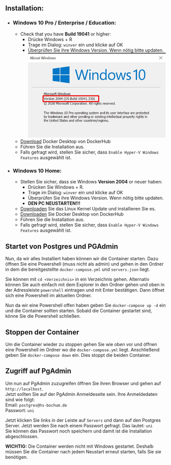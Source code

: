 ## Installation:
- ### Windows 10 Pro / Enterprise / Education:
    - Check that you have **Build 19041** or higher:
      - Drücke Windows + R
      - Trage im Dialog: `winver` ein und klicke auf OK
      - Überprüfen Sie ihre Windows Version. Wenn nötig bitte updaten.
      ![Windows Version](https://raw.githubusercontent.com/Flusinerd/Uni-Docker-Manual/master/images/windows-version.jpg)
    - [Download](https://hub.docker.com/editions/community/docker-ce-desktop-windows/) Docker Desktop von DockerHub
    - Führen Sie die Installation aus.
    - Falls gefragt wird, stellen Sie sicher, dass ``Enable Hyper-V Windows Features`` ausgewählt ist.
- ### Windows 10 Home:
    - Stellen Sie sicher, dass sie Windows **Version 2004** or neuer haben:
      - Drücken Sie Windows + R.
      - Trage im Dialog: `winver` ein und klicke auf OK
      - Überprüfen Sie ihre Windows Version. Wenn nötig bitte updaten.
      - **DEN PC NEUSTARTEN!!!**
    - [Downloaden](https://wslstorestorage.blob.core.windows.net/wslblob/wsl_update_x64.msi) Sie das Linux Kernel Update und installieren Sie es.
    - [Downloaden](https://hub.docker.com/editions/community/docker-ce-desktop-windows/) Sie Docker Desktop von DockerHub
    - Führen Sie die Installation aus.
    - Falls gefragt wird, stellen Sie sicher, dass ``Enable Hyper-V Windows Features`` ausgewählt ist.

## Startet von Postgres und PGAdmin
Nun, da wir alles Installiert haben können wir die Container starten.
Dazu öffnen Sie eine Powershell (muss nicht als admin) und gehen in den Ordner in dem die bereitgestellte ``docker-compose.yml`` und ``servers.json`` liegt.

Sie können mit ``cd <Verzeichnis>`` in ein Verzeichnis gehen.
Alternativ können Sie auch einfach mit dem Explorer in den Ordner gehen und oben in der Adressleiste ``powershell`` eintragen und mit Enter bestätigen. Dann öffnet sich eine Powershell im aktuellen Ordner.

Nun da wir eine Powershell offen haben geben Sie ``docker-compose up -d`` ein und die Container sollten starten. Sobald die Container gestartet sind, könne Sie die Powershell schließen.

## Stoppen der Container
Um die Container wieder zu stoppen gehen Sie wie oben vor und öffnen eine Powershell im Ordner wo die ``docker-compose.yml`` liegt.
Anschließend geben Sie ``docker-compose down`` ein. Dies stoppt die beiden Container.

## Zugriff auf PgAdmin
Um nun auf PgAdmin zuzugreifen öffnen Sie ihren Browser und gehen auf ``http://localhost``.  
Jetzt sollten Sie auf der PgAdmin Anmeldeseite sein. Ihre Anmeldedaten sind wie folgt:  
Email: ``postgres@hs-bochum.de``  
Passwort: ``uni``  

Jetzt klicken Sie links in der Leiste auf ``Servers`` und dann auf den Postgres Server. Jetzt werden Sie nach einem Passwort gefragt. Das lautet: ``uni``  
Sie können das Passwort noch speichern und damit ist die Installation abgeschlossen.  

**WICHTIG:** Die Container werden nicht mit Windows gestartet. Deshalb müssen Sie die Container nach jedem Neustart erneut starten, falls Sie sie benötigen.


